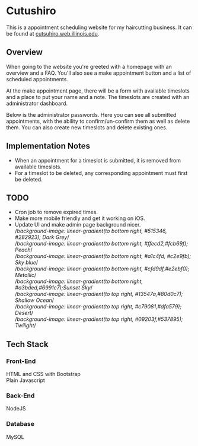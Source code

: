 # Cutushiro
This is a appointment scheduling website for my haircutting business. It can be found at [cutsuhiro.web.illinois.edu](https://cutsuhiro.web.illinois.edu).
## Overview
When going to the website you're greeted with a homepage with an overview and a FAQ. You'll also see a make appointment button and a list of scheduled appointments.

At the make appointment page, there will be a form with available timeslots and a place to put your name and a note. The timeslots are created with an administrator dashboard.

Below is the administrator passwords. Here you can see all submitted appointments, with the ability to confirm/un-confirm them as well as delete them. You can also create new timeslots and delete existing ones.

## Implementation Notes
* When an appointment for a timeslot is submitted, it is removed from available timeslots.
* For a timeslot to be deleted, any corresponding appointment must first be deleted.

## TODO
* Cron job to remove expired times.
* Make more mobile friendly and get it working on iOS.
* Update UI and make admin page background nicer.<br>
/*background-image: linear-gradient(to bottom right, #515346, #282923); Dark Grey*/<br>
/*background-image: linear-gradient(to bottom right, #ffecd2,#fcb69f); Peach*/<br>
/*background-image: linear-gradient(to bottom right, #a1c4fd, #c2e9fb); Sky blue*/<br>
/*background-image: linear-gradient(to bottom right, #cfd9df,#e2ebf0); Metallic*/<br>
/*background-image: linear-gradient(to bottom right, #a3bded,#6991c7);Sunset Sky*/<br>
/*background-image: linear-gradient(to top right, #13547a,#80d0c7); Shallow Ocean*/<br>
/*background-image: linear-gradient(to top right, #c79081,#dfa579); Desert*/<br>
/*background-image: linear-gradient(to top right, #09203f,#537895); Twilight*/

## Tech Stack
### Front-End
HTML and CSS with Bootstrap<br>
Plain Javascript
### Back-End
NodeJS
### Database
MySQL
